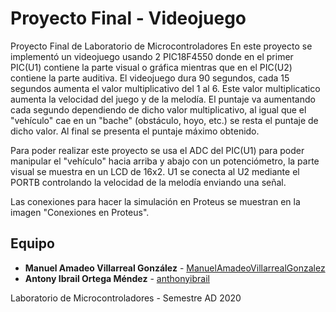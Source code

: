 # Proyecto Final - Videojuego
Proyecto Final de Laboratorio de Microcontroladores
En este proyecto se implementó un videojuego usando 2 PIC18F4550 donde en el primer PIC(U1) contiene la parte visual o gráfica
mientras que en el PIC(U2) contiene la parte auditiva. El videojuego dura 90 segundos, cada 15 segundos aumenta el valor multiplicativo
del 1 al 6. Este valor multiplicatico aumenta la velocidad del juego y de la melodía. El puntaje va aumentando cada segundo dependiendo
de dicho valor multiplicativo, al igual que el "vehículo" cae en un "bache" (obstáculo, hoyo, etc.) se resta el puntaje de dicho valor. 
Al final se presenta el puntaje máximo obtenido.

Para poder realizar este proyecto se usa el ADC del PIC(U1) para poder manipular el "vehículo" hacia arriba y abajo con un potenciómetro,
la parte visual se muestra en un LCD de 16x2. U1 se conecta al U2 mediante el PORTB controlando la velocidad de la melodía enviando una señal.

Las conexiones para hacer la simulación en Proteus se muestran en la imagen "Conexiones en Proteus".

## Equipo

* **Manuel Amadeo Villarreal González** - [ManuelAmadeoVillarrealGonzalez](https://github.com/ManuelAmadeoVillarrealGonzalez )
* **Antony Ibrail Ortega Méndez** - [anthonyibrail](https://github.com/anthonyibrail)

Laboratorio de Microcontroladores - Semestre AD 2020
